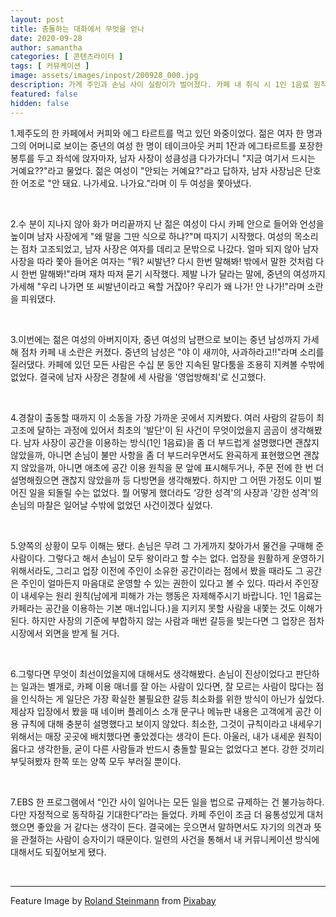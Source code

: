 ```yaml
---
layout: post
title: 충돌하는 대화에서 무엇을 얻나
date: 2020-09-28
author: samantha
categories: [ 콘텐츠라이터 ]
tags: [ 커뮤케이션 ]
image: assets/images/inpost/200928_000.jpg
description: 가게 주인과 손님 사이 실랑이가 벌어졌다. 카페 내 취식 시 1인 1음료 원칙을 지키지 않은 손님에게 1차 잘못이 있다지만, '안된다'는 말을 거칠게 내뱉아 상대의 화만 돋군 사장에게도 잘못은 있다.
featured: false
hidden: false
---
```


1.제주도의 한 카페에서 커피와 에그 타르트를 먹고 있던 와중이었다. 젊은 여자 한 명과 그의 어머니로 보이는 중년의 여성 한 명이 테이크아웃 커피 1잔과 에그타르트를 포장한 봉투를 두고 좌석에 앉자마자, 남자 사장이 성큼성큼 다가가더니 "지금 여기서 드시는 거예요??"라고 물었다. 젊은 여성이 "안되는 거예요?"라고 답하자, 남자 사장님은 단호한 어조로 "안 돼요. 나가세요. 나가요."라며 이 두 여성을 쫓아냈다.

<br/>

2.수 분이 지나지 않아 화가 머리끝까지 난 젊은 여성이 다시 카페 안으로 들어와 언성을 높이며 남자 사장에게 "왜 말을 그딴 식으로 하냐?"며 따지기 시작했다. 여성의 목소리는 점차 고조되었고, 남자 사장은 여자를 데리고 문밖으로 나갔다. 얼마 되지 않아 남자 사장을 따라 쫓아 들어온 여자는 "뭐? 씨발년? 다시 한번 말해봐! 밖에서 말한 것처럼 다시 한번 말해봐!"라며 재차 따져 묻기 시작했다. 제발 나가 달라는 말에, 중년의 여성까지 가세해 "우리 나가면 또 씨발년이라고 욕할 거잖아? 우리가 왜 나가! 안 나가!"라며 소란을 피워댔다.

<br/>

3.이번에는 젊은 여성의 아버지이자, 중년 여성의 남편으로 보이는 중년 남성까지 가세해 점차 카페 내 소란은 커졌다. 중년의 남성은 "야 이 새끼야, 사과하라고!!"라며 소리를 질러댔다. 카페에 있던 모든 사람은 수십 분 동안 지속된 말다툼을 조용히 지켜볼 수밖에 없었다. 결국에 남자 사장은 경찰에 세 사람을 '영업방해죄'로 신고했다.

<br/>

4.경찰이 출동할 때까지 이 소동을 가장 가까운 곳에서 지켜봤다. 여러 사람의 갈등이 최고조에 달하는 과정에 있어서 최초의 '발단'이 된 사건이 무엇이었을지 곰곰이 생각해봤다. 남자 사장이 공간을 이용하는 방식(1인 1음료)을 좀 더 부드럽게 설명했다면 괜찮지 않았을까, 아니면 손님이 불만 사항을 좀 더 부드러우면서도 완곡하게 표현했으면 괜찮지 않았을까, 아니면 애초에 공간 이용 원칙을 문 앞에 표시해두거나, 주문 전에 한 번 더 설명해줬으면 괜찮지 않았을까 등 다방면을 생각해봤다. 하지만 그 어떤 가정도 이미 벌어진 일을 되돌릴 수는 없었다. 뭘 어떻게 했더라도 ‘강한 성격'의 사장과 '강한 성격'의 손님의 마찰은 일어날 수밖에 없었던 사건이겠다 싶었다.

<br/>

5.양쪽의 상황이 모두 이해는 됐다. 손님은 무려 그 가게까지 찾아가서 물건을 구매해 준 사람이다. 그렇다고 해서 손님이 모두 왕이라고 할 수는 없다. 업장을 원활하게 운영하기 위해서라도, 그리고 업장 이전에 주인이 소유한 공간이라는 점에서 봤을 때라도 그 공간은 주인이 얼마든지 마음대로 운영할 수 있는 권한이 있다고 볼 수 있다. 따라서 주인장이 내세우는 원리 원칙(남에게 피해가 가는 행동은 자제해주시기 바랍니다. 1인 1음료는 카페라는 공간을 이용하는 기본 매너입니다.)을 지키지 못할 사람을 내쫓는 것도 이해가 된다. 하지만 사장의 기준에 부합하지 않는 사람과 매번 갈등을 빚는다면 그 업장은 점차 시장에서 외면을 받게 될 거다.

<br/>

6.그렇다면 무엇이 최선이었을지에 대해서도 생각해봤다. 손님이 진상이었다고 판단하는 일과는 별개로, 카페 이용 매너를 잘 아는 사람이 있다면, 잘 모르는 사람이 많다는 점을 인식하는 게 일단은 가장 확실한 불필요한 갈등 최소화를 위한 방식이 아닌가 싶었다. 제삼자 입장에서 봤을 때 네이버 플레이스 소개 문구나 메뉴판 내용은 고객에게 공간 이용 규칙에 대해 충분히 설명했다고 보이지 않았다. 최소한, 그것이 규칙이라고 내세우기 위해서는 매장 곳곳에 배치했다면 좋았겠다는 생각이 든다. 아울러, 내가 내세운 원칙이 옳다고 생각한들, 굳이 다른 사람들과 반드시 충돌할 필요는 없었다고 본다. 강한 것끼리 부딪혀봤자 한쪽 또는 양쪽 모두 부러질 뿐이다.

<br/>

7.EBS 한 프로그램에서 “인간 사이 일어나는 모든 일을 법으로 규제하는 건 불가능하다. 다만 자정적으로 동작하길 기대한다”라는 들었다. 카페 주인이 조금 더 융통성있게 대처했으면 좋았을 거 같다는 생각이 든다. 결국에는 웃으면서 말하면서도 자기의 의견과 뜻을 관철하는 사람이 승자이기 때문이다. 일련의 사건을 통해서 내 커뮤니케이션 방식에 대해서도 되짚어보게 됐다.

<br/>

----
Feature Image by [Roland Steinmann](https://pixabay.com/users/rollstein-13853955/?utm_source=link-attribution&utm_medium=referral&utm_campaign=image&utm_content=4709804) from [Pixabay](https://pixabay.com/?utm_source=link-attribution&utm_medium=referral&utm_campaign=image&utm_content=4709804)
